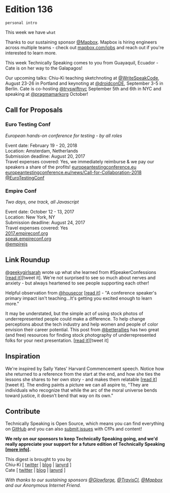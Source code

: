 # Edition 136

`personal intro`

This week we have `what`

Thanks to our sustaining sponsor [@Mapbox](http://twitter.com/mapbox). Mapbox is hiring engineers across multiple teams - check out [mapbox.com/jobs](http://mapbox.com/jobs) and reach out if you're interested to learn more.

This week Technically Speaking comes to you from Guayaquil, Ecuador - Cate is on her way to the Galapagos!

Our upcoming talks: Chiu-Ki teaching sketchnoting at [@WriteSpeakCode](https://twitter.com/WriteSpeakCode/status/882998404326072320), August 23-26 in Portland and keynoting at [@droidconDE](https://twitter.com/droidconDE/status/886944841036423169), September 3-5 in Berlin. Cate is co-hosting [@tryswiftnyc](http://twitter.com/tryswiftnyc) September 5th and 6th in NYC and speaking at [@pragmamarkorg](http://twitter.com/pragmamarkorg) October!


## Call for Proposals

### Euro Testing Conf
*European hands-on conference for testing - by all roles*

Event date: February 19 - 20, 2018  
Location: Amsterdam, Netherlands  
Submission deadline: August 20, 2017  
Travel expenses covered: Yes, we immediately reimburse & we pay our speakers a share of the profits!
[europeantestingconference.eu](http://europeantestingconference.eu/)  
[europeantestingconference.eu/news/Call-for-Collaboration-2018](http://europeantestingconference.eu/news/Call-for-Collaboration-2018)  
[@EuroTestingConf](https://twitter.com/EuroTestingConf)


### Empire Conf
*Two days, one track, all Javascript*

Event date: October 12 - 13, 2017  
Location: New York, NY  
Submission deadline: August 24, 2017  
Travel expenses covered: Yes  
[2017.empireconf.org](http://2017.empireconf.org/)  
[speak.empireconf.org](https://speak.empireconf.org/)  
[@empirejs](https://twitter.com/empirejs)


## Link Roundup

[@geekygirlsarah](http://twitter.com/geekygirlsarah) wrote up what she learned from #SpeakerConfessions [[read it](https://geekygirlsarah.com/2017/07/28/what-i-learned-from-co-starting-speakerconfessions/)][tweet it]. We're not surprised to see so much about nerves and anxiety - but always heartened to see people supporting each other!

Helpful observation from [@housecor](http://twitter.comhousecor) [[read it](https://twitter.com/housecor/status/891629593664401408)] - "A conference speaker's primary impact isn't teaching...It's getting you excited enough to learn more."

It may be understated, but the simple act of using stock photos of underrepresented people could make a difference. To help change perceptions about the tech industry and help women and people of color envision their career potential. This post from [@betterallies](https://twitter.com/betterallies) has two great (and free) resources for finding stock photography of underrepresented folks for your next presentation. [[read it](https://medium.com/@betterallies/an-understated-and-easy-action-for-allies-f646808d4ef4)][tweet it]

## Inspiration

We're inspired by Sally Yates' Harvard Commencement speech. Notice how she returned to a reference from the start at the end, and how she ties the lessons she shares to her own story - and makes them relatable [[read it](http://time.com/4793996/sally-yates-harvard-law-school-2017-graduation-speech/)][tweet it]. The ending paints a picture we can all aspire to, "They are individuals who recognize that while the arc of the moral universe bends toward justice, it doesn’t bend that way on its own."

## Contribute

Technically Speaking is Open Source, which means you can find everything on [GitHub](https://github.com/catehstn/technically-speaking/) and you can also [submit issues](https://github.com/catehstn/technically-speaking/issues/new) with CfPs and content!

**We rely on our sponsors to keep Technically Speaking going, and we'd really appreciate your support for a future edition of Technically Speaking [[more info](http://www.techspeak.email/sponsorship/)].**  


This digest is brought to you by  
Chiu-Ki [ [twitter](https://twitter.com/chiuki) | [blog](http://blog.sqisland.com/) | [lanyrd](http://lanyrd.com/profile/chiuki/) ]  
Cate [ [twitter](https://twitter.com/catehstn) | [blog](http://www.cate.blog/) | [lanyrd](http://lanyrd.com/profile/catehstn/) ]

*With thanks to our sustaining sponsors [@Glowforge](http://twitter.com/glowforge), [@TravisCI](http://twitter.com/travisci), [@Mapbox](http://twitter.com/mapbox) and our Anonymous Internet Friend.*
